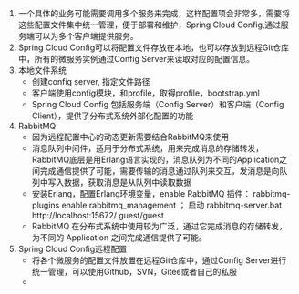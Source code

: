 1. 一个具体的业务可能需要调用多个服务来完成，这样配置项会非常多，需要将这些配置文件集中统一管理，便于部署和维护，Spring Cloud Config,通过服务端可以为多个客户端提供服务。
2. Spring Cloud Config可以将配置文件存放在本地，也可以存放到远程Git仓库中，所有的微服务实例通过Config Server来读取对应的配置信息。
3. 本地文件系统
    - 创建config server, 指定文件路径
    - 客户端使用config模块，和profile，取得profile，bootstrap.yml
    - Spring Cloud Config 包括服务端（Config Server）和客户端（Config Client），提供了分布式系统外部化配置的功能
4. RabbitMQ
    - 因为远程配置中心的动态更新需要结合RabbitMQ来使用
    - 消息队列中间件，适用于分布式系统，用来完成消息的存储转发，RabbitMQ底层是用Erlang语言实现的，消息队列为不同的Application之间完成通信提供了可能，需要传输的消息通过队列来交互，发消息是向队列中写入数据，获取消息是从队列中读取数据
    - 安装Erlang，配置Erlang环境变量，enable RabbitMQ 插件： rabbitmq-plugins enable rabbitmq_management ； 启动 rabbitmq-server.bat http://localhost:15672/  guest/guest 
    - RabbitMQ 在分布式系统中使用较为广泛，通过它完成消息的存储转发，为不同的 Application 之间完成通信提供了可能。
5. Spring Cloud Config远程配置
    - 将各个微服务的配置文件放置在远程Git仓库中，通过Config Server进行统一管理，可以使用Github，SVN，Gitee或者自己的私服
    - 
